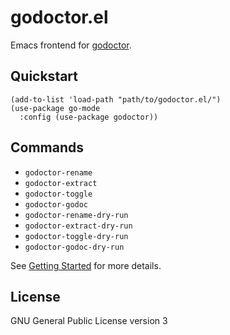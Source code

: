 # godoctor.el

Emacs frontend for [godoctor](https://github.com/godoctor/godoctor).

## Quickstart

```emacs-lisp
(add-to-list 'load-path "path/to/godoctor.el/")
(use-package go-mode
  :config (use-package godoctor))
```

## Commands

- `godoctor-rename`
- `godoctor-extract`
- `godoctor-toggle`
- `godoctor-godoc`
- `godoctor-rename-dry-run`
- `godoctor-extract-dry-run`
- `godoctor-toggle-dry-run`
- `godoctor-godoc-dry-run`

See [Getting Started](http://gorefactor.org/starting.html) for more details.

## License

GNU General Public License version 3
